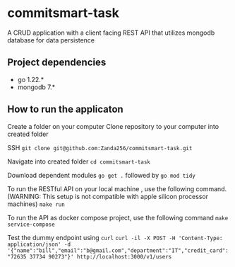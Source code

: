 # commitsmart-task
A CRUD application with a client facing REST API that utilizes mongodb database for data persistence

## Project dependencies
- go 1.22.*
- mongodb 7.*

## How to run the applicaton
Create a folder on your computer Clone repository to your computer into created folder

SSH
```git clone git@github.com:Zanda256/commitsmart-task.git```

Navigate into created folder
```cd commitsmart-task```

Download dependent modules
`go get .` followed by `go mod tidy`

To run the RESTful API on your local machine , use the following command. (WARNING: This setup is not compatible with apple silicon processor machines)
`make run`

To run the API as docker compose project, use the following command
`make service-compose`

Test the dummy endpoint using `curl`
`curl -il -X POST -H 'Content-Type: application/json' -d '{"name":"bill","email":"b@gmail.com","department":"IT","credit_card":"72635 37734 90273"}' http://localhost:3000/v1/users`

